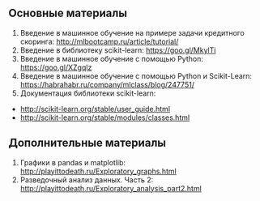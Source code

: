 ## Основные материалы

1. Введение в машинное обучение на примере задачи кредитного скоринга: http://mlbootcamp.ru/article/tutorial/
1. Введение в библиотеку scikit-learn: https://goo.gl/MkylTi
2. Введение в машинное обучение с помощью Python: https://goo.gl/XZgqlz
3. Введение в машинное обучение с помощью Python и Scikit-Learn: https://habrahabr.ru/company/mlclass/blog/247751/
4. Документация библиотеки scikit-learn:
  * http://scikit-learn.org/stable/user_guide.html
  * http://scikit-learn.org/stable/modules/classes.html

## Дополнительные материалы
1. Графики в pandas и matplotlib: http://playittodeath.ru/Exploratory_graphs.html
2. Разведочный анализ данных. Часть 2: http://playittodeath.ru/Exploratory_analysis_part2.html

